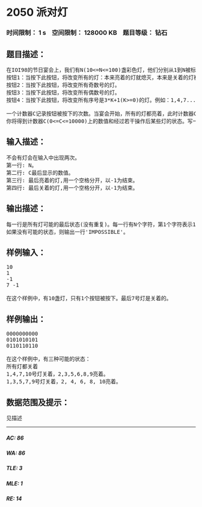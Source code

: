 # 2050 派对灯   
### 时间限制： 1 s&nbsp;&nbsp;&nbsp;&nbsp;空间限制： 128000 KB&nbsp;&nbsp;&nbsp;&nbsp;题目等级： 钻石  
## 题目描述：  

<pre>
在IOI98的节日宴会上，我们有N(10<=N<=100)盏彩色灯，他们分别从1到N被标上号码。 这些灯都连接到四个按钮：
按钮1：当按下此按钮，将改变所有的灯：本来亮着的灯就熄灭，本来是关着的灯被点亮。 
按钮2：当按下此按钮，将改变所有奇数号的灯。
按钮3：当按下此按钮，将改变所有偶数号的灯。
按钮4：当按下此按钮，将改变所有序号是3*K+1(K>=0)的灯。例如：1,4,7...

一个计数器C记录按钮被按下的次数。当宴会开始，所有的灯都亮着，此时计数器C为0。
你将得到计数器C(0<=C<=10000)上的数值和经过若干操作后某些灯的状态。写一个程序去找出所有灯最后可能的与所给出信息相符的状态，并且没有重复。
</pre>
  
  
## 输入描述：  

<pre>
不会有灯会在输入中出现两次。
第一行: N。
第二行: C最后显示的数值。
第三行: 最后亮着的灯,用一个空格分开，以-1为结束。
第四行: 最后关着的灯,用一个空格分开，以-1为结束。
</pre>
  
  
## 输出描述：  

<pre>
每一行是所有灯可能的最后状态(没有重复)。每一行有N个字符，第1个字符表示1号灯，最后一个字符表示N号灯。0表示关闭，1表示亮着。这些行必须从小到大排列（看作是二进制数）。
如果没有可能的状态，则输出一行'IMPOSSIBLE'。
</pre>
  
  
## 样例输入：  

<pre>
10
1
-1
7 -1

在这个样例中，有10盏灯，只有1个按钮被按下。最后7号灯是关着的。
</pre>
  
  
## 样例输出：  

<pre>
0000000000
0101010101
0110110110

在这个样例中，有三种可能的状态：
所有灯都关着
1,4,7,10号灯关着，2,3,5,6,8,9亮着。
1,3,5,7,9号灯关着，2, 4, 6, 8, 10亮着。
</pre>
  
  
## 数据范围及提示：  

<pre>
见描述
</pre>
  
  
***  

##### AC: 86  
##### WA: 86  
##### TLE: 3  
##### MLE: 1  
##### RE: 14  
